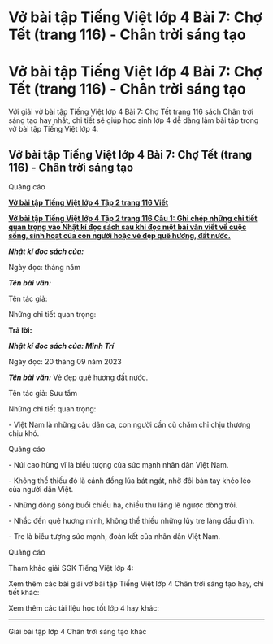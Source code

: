 # Vở bài tập Tiếng Việt lớp 4 Bài 7: Chợ Tết (trang 116) - Chân trời sáng tạo

# Vở bài tập Tiếng Việt lớp 4 Bài 7: Chợ Tết (trang 116) - Chân trời sáng tạo

Với giải vở bài tập Tiếng Việt lớp 4 Bài 7: Chợ Tết trang 116 sách Chân trời sáng tạo hay nhất, chi tiết sẽ giúp học sinh lớp 4 dễ dàng làm bài tập trong vở bài tập Tiếng Việt lớp 4.

## Vở bài tập Tiếng Việt lớp 4 Bài 7: Chợ Tết (trang 116) - Chân trời sáng tạo

Quảng cáo

[**Vở bài tập Tiếng Việt lớp 4 Tập 2 trang 116 Viết**](https://vietjack.com/vbt-tieng-viet-4-ct/viet-trang-116-vbt-tieng-viet-4-tap-2.jsp)

[**Vở bài tập Tiếng Việt lớp 4 Tập 2 trang 116 Câu 1:** **Ghi chép những chi tiết quan trọng vào Nhật kí đọc sách sau khi đọc một bài văn viết về cuộc sống, sinh hoạt của con người hoặc vẻ đẹp quê hương, đất nước.**](https://vietjack.com/vbt-tieng-viet-4-ct/ghi-chep-nhung-chi-tiet-quan-trong-vao-nhat-ki-doc-sach-vm.jsp)

**_Nhật kí đọc sách của:_**

Ngày đọc: tháng năm 

**_Tên bài văn:_**

Tên tác giả:

Những chi tiết quan trọng:

**Trả lời:**

**_Nhật kí đọc sách của: Minh Trí_**

Ngày đọc: 20 tháng 09 năm 2023

**_Tên bài văn:_** Vẻ đẹp quê hương đất nước.

Tên tác giả: Sưu tầm 

Những chi tiết quan trọng:

\- Việt Nam là những câu dân ca, con người cần cù chăm chỉ chịu thương chịu khó.

Quảng cáo

\- Núi cao hùng vĩ là biểu tượng của sức mạnh nhân dân Việt Nam.

\- Không thể thiếu đó là cánh đồng lúa bát ngát, nhờ đôi bàn tay khéo léo của người dân Việt.

\- Những dòng sông buổi chiều hạ, chiều thu lặng lẽ ngược dòng trôi.

\- Nhắc đến quê hương mình, không thể thiếu những lũy tre làng đầu đình.

\- Tre là biểu tượng sức mạnh, đoàn kết của nhân dân Việt Nam.

Quảng cáo

Tham khảo giải SGK Tiếng Việt lớp 4:

Xem thêm các bài giải vở bài tập Tiếng Việt lớp 4 Chân trời sáng tạo hay, chi tiết khác:

Xem thêm các tài liệu học tốt lớp 4 hay khác:

* * *

Giải bài tập lớp 4 Chân trời sáng tạo khác
